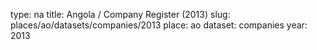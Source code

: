 type: na
title: Angola / Company Register (2013)
slug: places/ao/datasets/companies/2013
place: ao
dataset: companies
year: 2013
